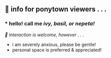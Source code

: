 ## 🍰 info for ponytown viewers . . .
### * hello! call me _ivy, basil, or nepeta!_

_🧶 interaction is welcome, however . . ._
* i am severely anxious, please be gentle!
* personal space is preferred & appreciated!
<!--
**ivysprout/ivysprout** is a ✨ _special_ ✨ repository because its `README.md` (this file) appears on your GitHub profile.

Here are some ideas to get you started:

- 🔭 I’m currently working on ...
- 🌱 I’m currently learning ...
- 👯 I’m looking to collaborate on ...
- 🤔 I’m looking for help with ...
- 💬 Ask me about ...
- 📫 How to reach me: ...
- 😄 Pronouns: ...
- ⚡ Fun fact: ...
-->
